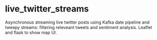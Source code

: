 # live_twitter_streams
Asynchronous streaming live twitter posts using Kafka date pipeline and tweepy streams: filtering releveant tweets and sentiment analysis. Leaflet and flask to show map UI. 
